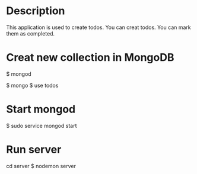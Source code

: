 # Description

This application is used to create todos.
You can creat todos.
You can mark them as completed.


# Creat new collection in MongoDB

$ mongod

$ mongo
$ use todos

# Start mongod

$ sudo service mongod start

# Run server
cd server
$ nodemon server